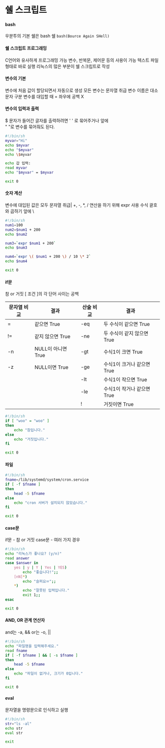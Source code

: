 # 쉘 스크립트

#### bash

우분투의 기본 쉘은 bash 쉘
`bash(Bource Again SHell)`  



 #### 쉘 스크립트 프로그래밍

C언어와 유사하게 프로그래밍 가능
변수, 반복문, 제어문 등의 사용이 가능
텍스트 파일 형태로 바로 실행
리눅스의 많은 부분이 쉘 스크립트로 작성



#### 변수의 기본

변수에 처음 값이 할당되면서 자동으로 생성
모든 변수는 문자열 취급
변수 이름은 대소문자 구분
변수를 대입할 때 = 좌우에 공백 X																							



#### 변수의 입력과 출력

$ 문자가 들어간 글자를 출력하려면 ' ' 로 묶어주거나 앞에 \
" "로 변수를 묶어줘도 된다.

``` sh
#!/bin/sh
myvar="Hi"
echo $myvar
echo "$myvar"
echo \$myvar

echo 갑 입력:
read myvar
echo "$myvar" = $myvar

exit 0
```



#### 숫자 계산

변수에 대입된 값은 모두 문자열 취급|
+, -, *, / 연산을 하기 위해 expr 사용
수식 괄호와 곱하기 앞에 \

``` sh
#!/bin/sh
num1=100
num2=$num1 + 200
echo $num2

num3=`expr $num1 + 200`
echo $num3

num4=`expr \( $num1 + 200 \) / 10 \* 2`
echo $num4

exit 0
```



#### if문

참 or 거짓
[ 조건 ]의 각 단어 사이는 공백

| 문자열 비교 | 결과               | 산술 비교 | 결과                       |
| ----------- | ------------------ | --------- | -------------------------- |
| =           | 같으면 True        | -eq       | 두 수식이 같으면 True      |
| !=          | 같지 않으면 True   | -ne       | 두 수식이 같지 않으면 True |
| -n          | NULL이 아니면 True | -gt       | 수식1이 크면 True          |
| -z          | NULL이면 True      | -ge       | 수식1이 크거나 같으면 True |
|             |                    | -lt       | 수식1이 작으면 True        |
|             |                    | -le       | 수식1이 작거나 같으면 True |
|             |                    | !         | 거짓이면 True              |

``` sh
#!/bin/sh
if [ "woo" = "woo" ]
then
	echo "참입니다."
else
	echo "거짓입니다."
fi

exit 0
```



#### 파일

``` sh
#!/bin/sh
fname=/lib/systemd/system/cron.service
if [ -f $fname ]
then
	head -5 $fname
else
	echo "cron 서버가 설치되지 않았습니다."
fi

exit 0
```



#### case문

if문 - 참 or 거짓
case문 - 여러 가지 경우

``` sh
#!/bin/sh
echo "리눅스가 좋나요? (y/n)"
read answer
case $answer in
	yes | y | Y | Yes | YES)
		echo "좋습니다!";;
	[nN]*)
		echo "슬퍼요ㅠ";;
	*)
		echo "잘못된 입력입니다."
		exit 1;;
esac

exit 0
```



#### AND, OR 관계 연산자

and는 -a, &&
or는 -o, ||

``` sh
#!/bin/sh
echo "파일명을 입력해주세요."
read fname
if [ -f $fname ] && [ -s $fname ]
then
	head -5 $fname
else
	echo "파일이 없거나, 크기가 0입니다."
fi

exit 0
```



#### eval

문자열을 명령문으로 인식하고 실행

``` sh
#!/bin/sh
str="ls -al"
echo str
eval str

exit
```

